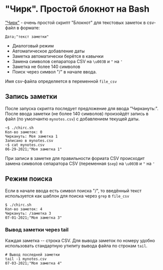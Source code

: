 # "Чирк". Простой блокнот на Bash

["Чирк"](chirc.sh) -  очень простой скрипт "Блокнот" для текстовых заметок в csv-файл в формате:
 
    Дата;"текст заметки"
    
* Диалоговый режим
* Автоматическое добавление даты
* Заметка автоматически берётся в кавычки
* Замена символов сепаратора CSV на `\u003B` и `"` на `'`
* Заметка не более 140 символов
* Поиск через символ "/" в начале ввода.

Имя csv-файла определяется в переменной `file_csv`


## Запись заметки

После запуска скрипта последует предложение для ввода "Чиркануть:". После ввода заметки (не более 140 символов) произойдёт запись в файл (по умолчантю `mynotes.csv`) с добавлением текущей даты.

```
~$ ./chirc.sh
Кол-во заметок: 0
Чиркануть: Моя заметка 1
Записано в mynotes.csv
~$ cat mynotes.csv 
06-29-2021;"Моя заметка 1"
```
При записи в заметке для правильности фориата CSV происходит замена символов сепаратора CSV (переменная `$sep`) на `\u003B` и `"` на `'`

## Режим поиска

Если в начале ввода есть символ поиска "/", то введённый текст используется как шаблон для поиска через `grep` в `file_csv`

```
$ ./chirc.sh
Кол-во заметок: 4
Чиркануть: /заметка 3
07-01-2021;"Моя заметка 3"
```
### Вывод заметки через tail

Каждая заметка -- строка CSV. Для вывода заметок по номеру удобно использовать стандартную утилиту вывода файла по строкам `tail`.

```
# Вывод последней заметки
tail -1 mynotes.csv 
07-03-2021;"Моя заметка 4"
```
